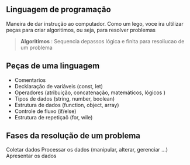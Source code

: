 ## Linguagem de programação

Maneira de dar instrução ao computador.
Como um lego, voce ira ultilizar peças para criar algoritimos, ou seja, para resolver problemas

> **Algoritimos** : Sequencia depassos lógica e finita para resoliucao de um problema

## Peças de uma linguagem

- Comentarios
- Decklaração de variáveis (const, let)
- Operadores (atribuição, concatenação, matemáticos, lógicos ) 
- Tipos de dados (string, number, boolean)
- Estrutura de dados (function, object, array)
- Controle de fluxo (if/else)
- Estrutura de repetiçaõ (for, wile)

## Fases da resolução de um problema

Coletar dados
Processar os dados (manipular, alterar, gerenciar ...)
Apresentar os dados


